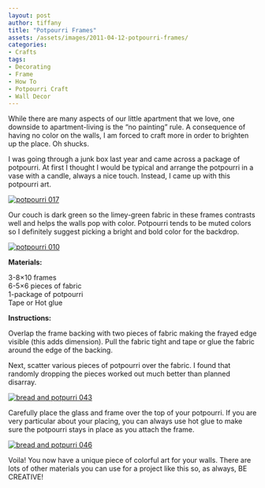 ```yaml
---
layout: post
author: tiffany
title: "Potpourri Frames"
assets: /assets/images/2011-04-12-potpourri-frames/
categories: 
- Crafts
tags: 
- Decorating
- Frame
- How To
- Potpourri Craft
- Wall Decor
---
```


While there are many aspects of our little apartment that we love, one downside to apartment-living is the “no painting” rule. A consequence of having no color on the walls, I am forced to craft more in order to brighten up the place. Oh shucks.

I was going through a junk box last year and came across a package of potpourri. At first I thought I would be typical and arrange the potpourri in a vase with a candle, always a nice touch. Instead, I came up with this potpourri art.

[![](jekyll_uploads/2011/04/potpourri-017-325x243.jpg "potpourri 017")](http://www.sweetpeonies.com/2011/04/potpourri-frames/potpourri-017/)

Our couch is dark green so the limey-green fabric in these frames contrasts well and helps the walls pop with color. Potpourri tends to be muted colors so I definitely suggest picking a bright and bold color for the backdrop.

[![](jekyll_uploads/2011/04/potpourri-010-325x243.jpg "potpourri 010")](http://www.sweetpeonies.com/2011/04/potpourri-frames/potpourri-010/)

**Materials:**

3-8×10 frames  
6-5×6 pieces of fabric  
1-package of potpourri  
Tape or Hot glue

**Instructions:**

Overlap the frame backing with two pieces of fabric making the frayed edge visible (this adds dimension). Pull the fabric tight and tape or glue the fabric around the edge of the backing.

Next, scatter various pieces of potpourri over the fabric. I found that randomly dropping the pieces worked out much better than planned disarray.

[![](jekyll_uploads/2011/04/bread-and-potpurri-043-325x243.jpg "bread and potpurri 043")](http://www.sweetpeonies.com/2011/04/potpourri-frames/bread-and-potpurri-043/)

Carefully place the glass and frame over the top of your potpourri. If you are very particular about your placing, you can always use hot glue to make sure the potpourri stays in place as you attach the frame.

[![](jekyll_uploads/2011/04/bread-and-potpurri-046-325x250.jpg "bread and potpurri 046")](http://www.sweetpeonies.com/2011/04/potpourri-frames/bread-and-potpurri-046/)

Voila! You now have a unique piece of colorful art for your walls. There are lots of other materials you can use for a project like this so, as always, BE CREATIVE!